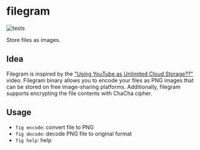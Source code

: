 # filegram

![tests](https://github.com/PKopel/filegram/actions/workflows/build.yml/badge.svg)

Store files as images.

## Idea

Filegram is inspired by the ["Using YouTube as Unlimited Cloud Storage??"](https://youtu.be/_w6PCHutmb4?si=TzC_hnr62YA0f8Go) video. Filegram binary allows you to encode your files as PNG images that can be stored on free image-sharing platforms. Additionally, filegram supports encrypting the file contents with ChaCha cipher.

## Usage

- `fig encode`: convert file to PNG
- `fig decode`: decode PNG file to original format
- `fig help`: help
